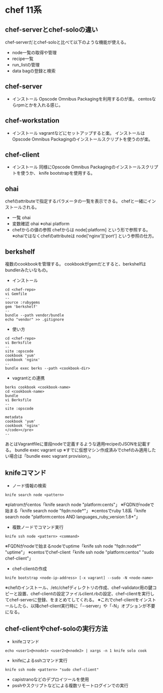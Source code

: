 
# chef 11系


## chef-serverとchef-soloの違い
chef-serverだとchef-soloと比べて以下のような機能が使える。
* node一覧の取得や管理
* recipe一覧
* run_listの管理
* data bagの登録と検索

## chef-server
* インストール
Opscode Omnibus Packagingを利用するのが楽。
centosならrpmとかを入れる感じ。


## chef-workstation
* インストール
vagrantなどにセットアップすると楽。
インストールはOpscode Omnibus Packagingのインストールスクリプトを使うのが楽。


## chef-client
* インストール
同様にOpscode Omnibus Packagingのインストールスクリプトを使うか、
knife bootstrapを使用する。



## ohai
chefのattributeで指定するパラメータの一覧を表示できる。
chefと一緒にインストールされる。
* 一覧
ohai
* 変数確認
ohai <value>
※ohai platform
* chefからの値の参照
chefからは node[:platform] という形で参照する。
※ohaiではなくchefのattributeは node['nginx']['port'] という参照の仕方。


## berkshelf
複数のcookbookを管理する。
cookbookがgemだとすると、berkshelfはbundlerみたいなもの。
* インストール
```
cd <chef-repo>
vi Gemfile
--
source :rubygems
gem 'berkshelf'
--
bundle --path vendor/bundle
echo "vendor" >> .gitignore
```
* 使い方
```
cd <chef-repo>
vi Berksfile
--
site :opscode
cookbook 'yum'
cookbook 'nginx'
--
bundle exec berks --path <cookbook-dir>
```
* vagrantとの連携
```
berks cookbook <cookbook-name>
cd <cookbook-name>
bundle
vi Berksfile
--
site :opscode

metadata
cookbook 'yum'
cookbook 'nginx'
</code></pre>
--
```
あとはVagrantfileに普段nodeで定義するような適用recipeのJSONを記載する。
bundle exec vagrant up
※すでに仮想マシン作成済みでchefのみ適用したい場合は「bundle exec vagrant provision」。


## knifeコマンド
* ノード情報の検索
```
knife search node <pattern>
```
※platromがcentos「knife search node "platform:cents"」
※FQDNがnodeで始まる「knife search node "fqdn:node*"」
※centosでruby 1.8系「knife search node "platform:centos AND languages_ruby_version:1.8*"」
* 複数ノードでコマンド実行
```
knife ssh node <pattern> <command>
```
※FQDNがnodeで始まるnodeでuptime「knife ssh node "fqdn:node*" "uptime"」
※centosでchef-client「knife ssh node "platform:centos" "sudo chef-client"」
* chef-clientの作成
```
knife bootstrap <node-ip-address> [-x vagrant] --sudo -N <node-name>
```
※chefのインストール、/etc/chefディレクトリの作成、chef-validator用の鍵コピーと設置、chef-clientの設定ファイルclient.rbの設定、chef-clientを実行してchef-serverに登録、をまとめてしてくれる。
※これでchef-clientをインストールしたら、以降chef-client実行時に「--server」や「-N」オプションが不要になる。


## chef-clientやchef-soloの実行方法
* knifeコマンド
```
echo <user1>@<node1> <user2>@<node2> | xargs -n 1 knife solo cook
```
* knifeによるsshコマンド実行
```
knife ssh node <pattern> "sudo chef-client"
```
* capistranoなどのデプロイツールを使用
* psshやスクリプトなどによる複数リモートログインでの実行


